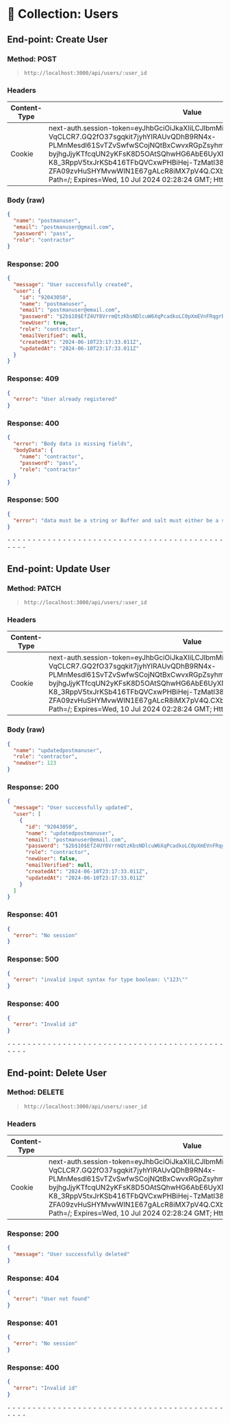 # 📁 Collection: Users

## End-point: Create User

### Method: POST

> ```
> http://localhost:3000/api/users/:user_id
> ```

### Headers

| Content-Type | Value                                                                                                                                                                                                                                                                                                                                                                                                                                  |
| ------------ | -------------------------------------------------------------------------------------------------------------------------------------------------------------------------------------------------------------------------------------------------------------------------------------------------------------------------------------------------------------------------------------------------------------------------------------- |
| Cookie       | next-auth.session-token=eyJhbGciOiJkaXIiLCJlbmMiOiJBMjU2R0NNIn0..-nMXmNbi-VqCLCR7.GQ2fO37sgqkit7jyhYIRAUvQDhB9RN4x-PLMnMesdl61SvTZvSwfwSCojNQtBxCwvxRGpZsyhmxS6BEe9eGPpMtAIOf0HgivkGtIV-byjhgJjyKTfcqUN2yKFsK8D5OAtSQhwHG6AbE6UyXNVlmSEN-K8_3RppV5txJrKSb416TFbQVCxwPHBiHej-TzMatl38q-Y7d_JGOiNS-r9-ZFA09zvHuSHYMvwWIN1E67gALcR8iMX7pV4Q.CXbiSe5WHTZDtXPzmMSPGw; Path=/; Expires=Wed, 10 Jul 2024 02:28:24 GMT; HttpOnly; SameSite=Lax |

### Body (**raw**)

```json
{
  "name": "postmanuser",
  "email": "postmanuser@gmail.com",
  "password": "pass",
  "role": "contractor"
}
```

### Response: 200

```json
{
  "message": "User successfully created",
  "user": {
    "id": "92043050",
    "name": "postmanuser",
    "email": "postmanuser@email.com",
    "password": "$2b$10$EfZ4UY8VrrmQtzKbsNDlcuW6XqPcadkoLC0pXmEVnFRqgrB6QXtJS",
    "newUser": true,
    "role": "contractor",
    "emailVerified": null,
    "createdAt": "2024-06-10T23:17:33.011Z",
    "updatedAt": "2024-06-10T23:17:33.011Z"
  }
}
```

### Response: 409

```json
{
  "error": "User already registered"
}
```

### Response: 400

```json
{
  "error": "Body data is missing fields",
  "bodyData": {
    "name": "contractor",
    "password": "pass",
    "role": "contractor"
  }
}
```

### Response: 500

```json
{
  "error": "data must be a string or Buffer and salt must either be a salt string or a number of rounds"
}
```

⁃ ⁃ ⁃ ⁃ ⁃ ⁃ ⁃ ⁃ ⁃ ⁃ ⁃ ⁃ ⁃ ⁃ ⁃ ⁃ ⁃ ⁃ ⁃ ⁃ ⁃ ⁃ ⁃ ⁃ ⁃ ⁃ ⁃ ⁃ ⁃ ⁃ ⁃ ⁃ ⁃ ⁃ ⁃ ⁃ ⁃ ⁃ ⁃ ⁃ ⁃ ⁃ ⁃ ⁃ ⁃ ⁃ ⁃

## End-point: Update User

### Method: PATCH

> ```
> http://localhost:3000/api/users/:user_id
> ```

### Headers

| Content-Type | Value                                                                                                                                                                                                                                                                                                                                                                                                                                  |
| ------------ | -------------------------------------------------------------------------------------------------------------------------------------------------------------------------------------------------------------------------------------------------------------------------------------------------------------------------------------------------------------------------------------------------------------------------------------- |
| Cookie       | next-auth.session-token=eyJhbGciOiJkaXIiLCJlbmMiOiJBMjU2R0NNIn0..-nMXmNbi-VqCLCR7.GQ2fO37sgqkit7jyhYIRAUvQDhB9RN4x-PLMnMesdl61SvTZvSwfwSCojNQtBxCwvxRGpZsyhmxS6BEe9eGPpMtAIOf0HgivkGtIV-byjhgJjyKTfcqUN2yKFsK8D5OAtSQhwHG6AbE6UyXNVlmSEN-K8_3RppV5txJrKSb416TFbQVCxwPHBiHej-TzMatl38q-Y7d_JGOiNS-r9-ZFA09zvHuSHYMvwWIN1E67gALcR8iMX7pV4Q.CXbiSe5WHTZDtXPzmMSPGw; Path=/; Expires=Wed, 10 Jul 2024 02:28:24 GMT; HttpOnly; SameSite=Lax |

### Body (**raw**)

```json
{
  "name": "updatedpostmanuser",
  "role": "contractor",
  "newUser": 123
}
```

### Response: 200

```json
{
  "message": "User successfully updated",
  "user": [
    {
      "id": "92043050",
      "name": "updatedpostmanuser",
      "email": "postmanuser@email.com",
      "password": "$2b$10$EfZ4UY8VrrmQtzKbsNDlcuW6XqPcadkoLC0pXmEVnFRqgrB6QXtJS",
      "role": "contractor",
      "newUser": false,
      "emailVerified": null,
      "createdAt": "2024-06-10T23:17:33.011Z",
      "updatedAt": "2024-06-10T23:17:33.011Z"
    }
  ]
}
```

### Response: 401

```json
{
  "error": "No session"
}
```

### Response: 500

```json
{
  "error": "invalid input syntax for type boolean: \"123\""
}
```

### Response: 400

```json
{
  "error": "Invalid id"
}
```

⁃ ⁃ ⁃ ⁃ ⁃ ⁃ ⁃ ⁃ ⁃ ⁃ ⁃ ⁃ ⁃ ⁃ ⁃ ⁃ ⁃ ⁃ ⁃ ⁃ ⁃ ⁃ ⁃ ⁃ ⁃ ⁃ ⁃ ⁃ ⁃ ⁃ ⁃ ⁃ ⁃ ⁃ ⁃ ⁃ ⁃ ⁃ ⁃ ⁃ ⁃ ⁃ ⁃ ⁃ ⁃ ⁃ ⁃

## End-point: Delete User

### Method: DELETE

> ```
> http://localhost:3000/api/users/:user_id
> ```

### Headers

| Content-Type | Value                                                                                                                                                                                                                                                                                                                                                                                                                                  |
| ------------ | -------------------------------------------------------------------------------------------------------------------------------------------------------------------------------------------------------------------------------------------------------------------------------------------------------------------------------------------------------------------------------------------------------------------------------------- |
| Cookie       | next-auth.session-token=eyJhbGciOiJkaXIiLCJlbmMiOiJBMjU2R0NNIn0..-nMXmNbi-VqCLCR7.GQ2fO37sgqkit7jyhYIRAUvQDhB9RN4x-PLMnMesdl61SvTZvSwfwSCojNQtBxCwvxRGpZsyhmxS6BEe9eGPpMtAIOf0HgivkGtIV-byjhgJjyKTfcqUN2yKFsK8D5OAtSQhwHG6AbE6UyXNVlmSEN-K8_3RppV5txJrKSb416TFbQVCxwPHBiHej-TzMatl38q-Y7d_JGOiNS-r9-ZFA09zvHuSHYMvwWIN1E67gALcR8iMX7pV4Q.CXbiSe5WHTZDtXPzmMSPGw; Path=/; Expires=Wed, 10 Jul 2024 02:28:24 GMT; HttpOnly; SameSite=Lax |

### Response: 200

```json
{
  "message": "User successfully deleted"
}
```

### Response: 404

```json
{
  "error": "User not found"
}
```

### Response: 401

```json
{
  "error": "No session"
}
```

### Response: 400

```json
{
  "error": "Invalid id"
}
```

⁃ ⁃ ⁃ ⁃ ⁃ ⁃ ⁃ ⁃ ⁃ ⁃ ⁃ ⁃ ⁃ ⁃ ⁃ ⁃ ⁃ ⁃ ⁃ ⁃ ⁃ ⁃ ⁃ ⁃ ⁃ ⁃ ⁃ ⁃ ⁃ ⁃ ⁃ ⁃ ⁃ ⁃ ⁃ ⁃ ⁃ ⁃ ⁃ ⁃ ⁃ ⁃ ⁃ ⁃ ⁃ ⁃ ⁃

